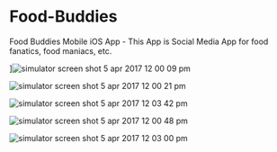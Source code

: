 # Food-Buddies
Food Buddies Mobile iOS App - This App is Social Media App for food fanatics, food maniacs, etc.

]![simulator screen shot 5 apr 2017 12 00 09 pm](https://cloud.githubusercontent.com/assets/11006814/24689384/b7966d76-19f8-11e7-9844-c41a1e1eb8c6.png)

![simulator screen shot 5 apr 2017 12 00 21 pm](https://cloud.githubusercontent.com/assets/11006814/24689403/d8baa1a2-19f8-11e7-804c-36b048d72cd8.png)


![simulator screen shot 5 apr 2017 12 03 42 pm](https://cloud.githubusercontent.com/assets/11006814/24689409/e6712816-19f8-11e7-8332-b87f4cc4c2f4.png)

![simulator screen shot 5 apr 2017 12 00 48 pm](https://cloud.githubusercontent.com/assets/11006814/24689414/f553c74e-19f8-11e7-97b8-f2422547d22b.png)

![simulator screen shot 5 apr 2017 12 03 00 pm](https://cloud.githubusercontent.com/assets/11006814/24689416/f6cfe3dc-19f8-11e7-8388-bdbb9746bacb.png)
